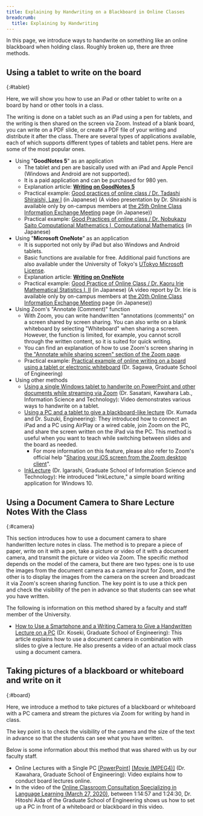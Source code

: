 ```yaml
---
title: Explaining by Handwriting on a Blackboard in Online Classes
breadcrumb:
  title: Explaining by Handwriting
---
```


In this page, we introduce ways to handwrite on something like an online blackboard when holding class. Roughly broken up, there are three methods.

## Using a tablet to write on the board
{:#tablet}

Here, we will show you how to use an iPad or other tablet to write on a board by hand or other tools in a class.

The writing is done on a tablet such as an iPad using a pen for tablets, and the writing is then shared on the screen via Zoom. Instead of a blank board, you can write on a PDF slide, or create a PDF file of your writing and distribute it after the class. There are several types of applications available, each of which supports different types of tablets and tablet pens. Here are some of the most popular ones.

- Using "**GoodNotes 5**" as an application
    - The tablet and pen are basically used with an iPad and Apple Pencil (Windows and Android are not supported).
    - It is a paid application and can be purchased for 980 yen.
    - Explanation article: **[Writing on GoodNotes 5](/en/articles/goodnotes-writing/)**
    - Practical example: [Good practices of online class / Dr. Tadashi Shiraishi, Law I](/good-practice/interview/shiraishi) (in Japanese) (A video presentation by Dr. Shiraishi is available only by on-campus members at [the 25th Online Class Information Exchange Meeting](/events/luncheon/2020-12-23/) page (in Japanese))
    - Practical example: [Good Practices of online class / Dr. Nobukazu Saito Computational Mathematics I, Computational Mathematics](/good-practice/interview/saito) (in Japanese)
- Using "**Microsoft OneNote**" as an application
    - It is supported not only by iPad but also Windows and Android tablets.
    - Basic functions are available for free. Additional paid functions are also available under the University of Tokyo's [UTokyo Microsoft License](/en/microsoft/).
    - Explanation article: **[Writing on OneNote](/en/articles/onenote-whiteboard/)**
    - Practical example: [Good Practice of Online Class / Dr. Kaoru Irie Mathematical Statistics I, II](/good-practice/interview/irie) (in Japanese) (A video report by Dr. Irie is available only by on-campus members at [the 20th Online Class Information Exchange Meeting](/events/luncheon/2020-11-18/) page (in Japanese))
- Using Zoom's "Annotate (Comment)" function
    - With Zoom, you can write handwritten "annotations (comments)" on a screen shared by screen sharing. You can also write on a blank whiteboard by selecting "Whiteboard" when sharing a screen. However, the function is limited, for example, you cannot scroll through the written content, so it is suited for quick writing.
    - You can find an explanation of how to use Zoom's screen sharing in [the "Annotate while sharing screen" section of the Zoom page](/en/zoom/usage/screen_sharing/#screen-annotation).
    - Practical example: [Practical example of online writing on a board using a tablet or electronic whiteboard](http://noneq.c.u-tokyo.ac.jp/online_lecture.html) (Dr. Sagawa, Graduate School of Engineering)
- Using other methods
    - [Using a single Windows tablet to handwrite on PowerPoint and other documents while streaming via Zoom](https://www.youtube.com/watch?v=gj-xBZEgt-A) (Dr. Sasatani, Kawahara Lab., Information Science and Technology): Video demonstrates various ways to handwrite on a tablet.
    - [Using a PC and a tablet to give a blackboard-like lecture](/online/shared/pc+ipad.pdf) (Dr. Kumada and Dr. Suzuki, Engineering): They introduced how to connect an iPad and a PC using AirPlay or a wired cable, join Zoom on the PC, and share the screen written on the iPad via the PC. This method is useful when you want to teach while switching between slides and the board as needed.
        - For more information on this feature, please also refer to Zoom's official help "[Sharing your iOS screen from the Zoom desktop client](https://support.zoom.us/hc/en-us/articles/201379235-Sharing-your-iOS-screen-from-the-Zoom-desktop-client)".
    - [InkLecture](https://www-ui.is.s.u-tokyo.ac.jp/~takeo/inklecture/index-j.html) (Dr. Igarashi, Graduate School of Information Science and Technology): He introduced "InkLecture," a simple board writing application for Windows 10.

## Using a Document Camera to Share Lecture Notes With the Class
{:#camera}

This section introduces how to use a document camera to share handwritten lecture notes in class. The method is to prepare a piece of paper, write on it with a pen, take a picture or video of it with a document camera, and transmit the picture or video via Zoom. The specific method depends on the model of the camera, but there are two types: one is to use the images from the document camera as a camera input for Zoom, and the other is to display the images from the camera on the screen and broadcast it via Zoom's screen sharing function. The key point is to use a thick pen and check the visibility of the pen in advance so that students can see what you have written.

The following is information on this method shared by a faculty and staff member of the University.

- [How to Use a Smartphone and a Writing Camera to Give a Handwritten Lecture on a PC](/online/shared/doc-cam-lecture.pdf) (Dr. Koseki, Graduate School of Engineering): This article explains how to use a document camera in combination with slides to give a lecture. He also presents a video of an actual mock class using a document camera.

## Taking pictures of a blackboard or whiteboard and write on it
{:#board}

Here, we introduce a method to take pictures of a blackboard or whiteboard with a PC camera and stream the pictures via Zoom for writing by hand in class. 

The key point is to check the visibility of the camera and the size of the text in advance so that the students can see what you have written.

Below is some information about this method that was shared with us by our faculty staff.

- Online Lectures with a Single PC [\[PowerPoint\]](/online/shared/online_example_1pc.pptx) [\[Movie (MPEG4)\]](/online/shared/online_example_1pc.mp4) (Dr. Kawahara, Graduate School of Engineering): Video explains how to conduct board lectures online.
- In the video of the [Online Classroom Consultation Specializing in Language Learning (March 27, 2020)](/en/events/2020-03-27/), between 1:14:57 and 1:24:30, Dr. Hitoshi Aida of the Graduate School of Engineering shows us how to set up a PC in front of a whiteboard or blackboard in this video.
